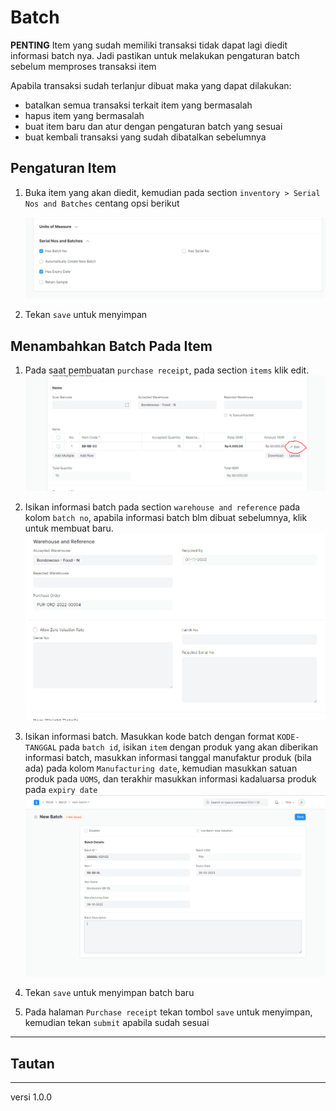 # Batch
**PENTING** 
Item yang sudah memiliki transaksi tidak dapat lagi diedit informasi batch nya. Jadi pastikan untuk melakukan pengaturan batch sebelum memproses transaksi item

Apabila transaksi sudah terlanjur dibuat maka yang dapat dilakukan:
- batalkan semua transaksi terkait item yang bermasalah
- hapus item yang bermasalah
- buat item baru dan atur dengan pengaturan batch yang sesuai
- buat kembali transaksi yang sudah dibatalkan sebelumnya


## Pengaturan Item
1. Buka item yang akan diedit, kemudian pada section `inventory > Serial Nos and Batches` centang opsi berikut

   ![](/assets/batch02.PNG)

2. Tekan `save` untuk menyimpan

## Menambahkan Batch Pada Item
1. Pada saat pembuatan `purchase receipt`, pada section `items` klik edit.
   ![](/assets/batch04.PNG)

2. Isikan informasi batch pada section `warehouse and reference` pada kolom `batch no`, apabila informasi batch blm dibuat sebelumnya, klik untuk membuat baru.
   ![](/assets/batch05.PNG)

3. Isikan informasi batch. Masukkan kode batch dengan format `KODE-TANGGAL` pada `batch id`, isikan `item` dengan produk yang akan diberikan informasi batch, masukkan informasi tanggal manufaktur produk (bila ada) pada kolom `Manufacturing date`, kemudian masukkan satuan produk pada `UOMS`, dan terakhir masukkan informasi kadaluarsa produk pada `expiry date`   
   ![](/assets/batch03.PNG)

4. Tekan `save` untuk menyimpan batch baru

5. Pada halaman `Purchase receipt` tekan tombol `save` untuk menyimpan, kemudian tekan `submit` apabila sudah sesuai

------------------
## Tautan

------------------
versi 1.0.0
